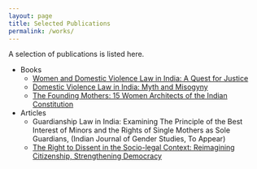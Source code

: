 ```yaml
---
layout: page
title: Selected Publications
permalink: /works/
---
```

A selection of publications is listed here. 
* Books
  - [Women and Domestic Violence Law in India: A Quest for Justice](https://www.amazon.com/Women-Domestic-Violence-Law-India/dp/0367898365/)
  - [Domestic Violence Law in India: Myth and Misogyny](https://www.routledge.com/Domestic-Violence-Law-in-India-Myth-and-Misogyny/Nigam/p/book/9781032035475/)
  -  [The Founding Mothers: 15 Women Architects of the Indian Constitution](https://www.amazon.in/Founding-Mothers-Adv-Mary-Scaria/dp/9374956365/ref=sr_1_1?qid=1705185019&refinements=p_27%3AShalu+Nigam&s=books&sr=1-1)
* Articles
  - Guardianship Law in India: Examining The Principle of the Best Interest of Minors and the Rights of Single Mothers as Sole Guardians, (Indian Journal of Gender Studies, To Appear)
  - [The Right to Dissent in the Socio-legal Context: Reimagining Citizenship, Strengthening Democracy](https://www.impriindia.com/insights/right-to-dissent-citizenship-democracy/)
    

 
